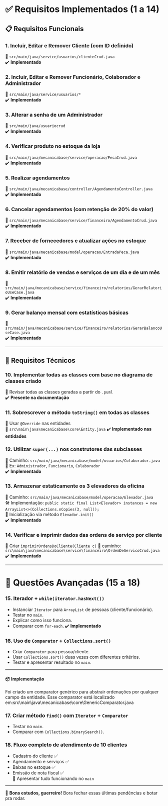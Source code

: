 # ✅ Requisitos Implementados (1 a 14)

## 📋 Requisitos Funcionais

### 1. Incluir, Editar e Remover Cliente (com ID definido)

📁 `src/main/java/service/usuarios/clienteCrud.java`  
✔️ **Implementado**

### 2. Incluir, Editar e Remover Funcionário, Colaborador e Administrador

📁 `src/main/java/service/usuarios/*`  
✔️ **Implementado**

### 3. Alterar a senha de um Administrador

📁 `src/main/java/usuariocrud`  
✔️ **Implementado**

### 4. Verificar produto no estoque da loja

📁 `src/main/java/mecanicabase/service/operacao/PecaCrud.java`  
✔️ **Implementado**

### 5. Realizar agendamentos

📁 `src/main/java/mecanicabase/controller/AgendamentoController.java`  
✔️ **Implementado**

### 6. Cancelar agendamentos (com retenção de 20% do valor)

📁 `src/main/java/mecanicabase/service/financeiro/AgendamentoCrud.java`  
✔️ **Implementado**

### 7. Receber de fornecedores e atualizar ações no estoque

📁 `src/main/java/mecanicabase/model/operacao/EntradaPeca.java`  
✔️ **Implementado**

### 8. Emitir relatório de vendas e serviços de um dia e de um mês

📁 `src/main/java/mecanicabase/service/financeiro/relatorios/GerarRelatorioUseCase.java`  
✔️ **Implementado**

### 9. Gerar balanço mensal com estatísticas básicas

📁 `src/main/java/mecanicabase/service/financeiro/relatorios/GerarBalancoUseCase.java`  
✔️ **Implementado**

---

## 🔧 Requisitos Técnicos

### 10. Implementar todas as classes com base no diagrama de classes criado

📌 Revisar todas as classes geradas a partir do `.puml`  
✔️ **Presente na documentação**

### 11. Sobrescrever o método `toString()` em todas as classes

📌 Usar `@Override` nas entidades  
📁 `src\main\java\mecanicabase\core\Entity.java`
✔️ **Implementado nas entidades**

### 12. Utilizar `super(...)` nos construtores das subclasses

📁 Caminho: `src/main/java/mecanicabase/model/usuarios/Colaborador.java`  
📌 Ex: `Administrador`, `Funcionario`, `Colaborador`  
✔️ **Implementado**

### 13. Armazenar estaticamente os 3 elevadores da oficina

📁 Caminho: `src/main/java/mecanicabase/model/operacao/Elevador.java`  
🛠️ Implementação: `public static final List<Elevador> instances = new ArrayList<>(Collections.nCopies(3, null));`  
📌 Inicialização via método `Elevador.init()`  
✔️ **Implementado**

### 14. Verificar e imprimir dados das ordens de serviço por cliente

📌 Criar `imprimirOrdensDoCliente(Cliente c)`
📁 caminho: `src\main\java\mecanicabase\service\financeiro\OrdemDeServicoCrud.java`
✔️ **Implementado**

---

# 🚀 Questões Avançadas (15 a 18)

### 15. Iterador + `while(iterator.hasNext())`

- Instanciar `Iterator` para `ArrayList` de pessoas (cliente/funcionário).
- Testar no `main`.
- Explicar como isso funciona.
- Comparar com `for-each`.
  ✔️ **Implementado**

### 16. Uso de `Comparator` + `Collections.sort()`

- Criar `Comparator` para pessoa/cliente.
- Usar `Collections.sort()` duas vezes com diferentes critérios.
- Testar e apresentar resultado no `main`.

---

#### 📦 Implementação

Foi criado um comparator genérico para abstrair ordenações por qualquer campo da entidade. Esse comparator está localizado em:src\main\java\mecanicabase\core\GenericComparator.java

### 17. Criar método `find()` com `Iterator` + `Comparator`

- Testar no `main`.
- Comparar com `Collections.binarySearch()`.

### 18. Fluxo completo de atendimento de 10 clientes

- Cadastro do cliente ✅
- Agendamento e serviços ✅
- Baixas no estoque ✅
- Emissão de nota fiscal ✅  
  📌 Apresentar tudo funcionando no `main`

---

🧠 **Bons estudos, guerreiro!** Bora fechar essas últimas pendências e botar pra rodar.
